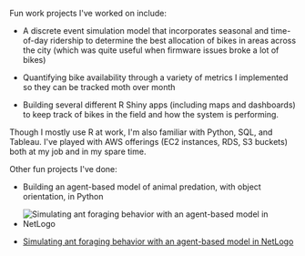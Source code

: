 Fun work projects I've worked on include: 
* A discrete event simulation model that incorporates seasonal and time-of-day ridership to determine the best allocation of bikes in areas across the city (which was quite useful when firmware issues broke a lot of bikes)

* Quantifying bike availability through a variety of metrics I implemented so they can be tracked moth over month

* Building several different R Shiny apps (including maps and dashboards) to keep track of bikes in the field and how the system is performing. 

Though I mostly use R at work, I'm also familiar with Python, SQL, and Tableau. I've played with AWS offerings (EC2 instances, RDS, S3 buckets) both at my job and in my spare time. 

Other fun projects I've done:

* Building an agent-based model of animal predation, with object orientation, in Python

* ![Simulating ant foraging behavior with an agent-based model in NetLogo]()
* <a href= "https://github.com/konradmiz/Agent-Based-Modeling-Ants" target='_blank'>Simulating ant foraging behavior with an agent-based model in NetLogo</a>
